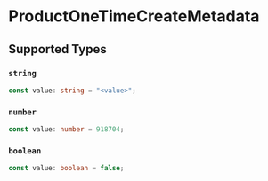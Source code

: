 # ProductOneTimeCreateMetadata


## Supported Types

### `string`

```typescript
const value: string = "<value>";
```

### `number`

```typescript
const value: number = 918704;
```

### `boolean`

```typescript
const value: boolean = false;
```

